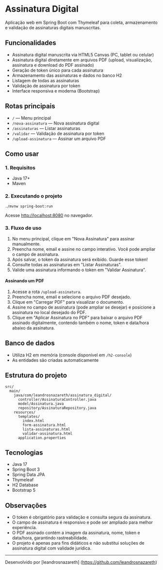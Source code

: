 # Assinatura Digital

Aplicação web em Spring Boot com Thymeleaf para coleta, armazenamento e validação de assinaturas digitais manuscritas.

## Funcionalidades
- Assinatura digital manuscrita via HTML5 Canvas (PC, tablet ou celular)
- Assinatura digital diretamente em arquivos PDF (upload, visualização, assinatura e download do PDF assinado)
- Geração de token único para cada assinatura
- Armazenamento das assinaturas e dados no banco H2
- Listagem de todas as assinaturas
- Validação de assinatura por token
- Interface responsiva e moderna (Bootstrap)

## Rotas principais
- `/` — Menu principal
- `/nova-assinatura` — Nova assinatura digital
- `/assinaturas` — Listar assinaturas
- `/validar` — Validação de assinatura por token
- `/upload-assinatura` — Assinar um arquivo PDF

## Como usar

### 1. Requisitos
- Java 17+
- Maven

### 2. Executando o projeto

```bash
./mvnw spring-boot:run
```

Acesse [http://localhost:8080](http://localhost:8080) no navegador.


### 3. Fluxo de uso
1. No menu principal, clique em "Nova Assinatura" para assinar manualmente.
2. Preencha nome, email e assine no campo interativo. Você pode ampliar o campo de assinatura.
3. Após salvar, o token da assinatura será exibido. Guarde esse token!
4. Consulte todas as assinaturas em "Listar Assinaturas".
5. Valide uma assinatura informando o token em "Validar Assinatura".

#### Assinando um PDF
1. Acesse a rota `/upload-assinatura`.
2. Preencha nome, email e selecione o arquivo PDF desejado.
3. Clique em "Carregar PDF" para visualizar o documento.
4. Assine no campo de assinatura (pode ampliar se desejar) e posicione a assinatura no local desejado do PDF.
5. Clique em "Aplicar Assinatura no PDF" para baixar o arquivo PDF assinado digitalmente, contendo também o nome, token e data/hora abaixo da assinatura.

## Banco de dados
- Utiliza H2 em memória (console disponível em `/h2-console`)
- As entidades são criadas automaticamente

## Estrutura do projeto
```
src/
  main/
    java/com/leandrosnazareth/assinatura_digital/
      controller/AssinaturaController.java
      model/Assinatura.java
      repository/AssinaturaRepository.java
    resources/
      templates/
        index.html
        form-assinatura.html
        lista-assinaturas.html
        validar-assinatura.html
      application.properties
```

## Tecnologias
- Java 17
- Spring Boot 3
- Spring Data JPA
- Thymeleaf
- H2 Database
- Bootstrap 5

## Observações
- O token é obrigatório para validação e consulta segura da assinatura.
- O campo de assinatura é responsivo e pode ser ampliado para melhor experiência.
- O PDF assinado contém a imagem da assinatura, nome, token e data/hora, garantindo rastreabilidade.
- O projeto é apenas para fins didáticos e não substitui soluções de assinatura digital com validade jurídica.

---

Desenvolvido por [leandrosnazareth]
(https://github.com/leandrosnazareth)
